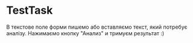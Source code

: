 # TestTask
В текстове поле форми пишемо або вставляємо текст, який потребує аналізу. Нажимаємо кнопку "Анализ" и тримуєм результат :)
